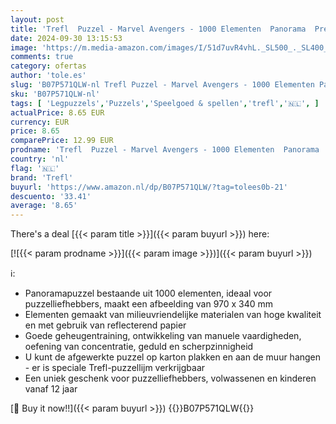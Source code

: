 ```yaml
---
layout: post
title: 'Trefl  Puzzel - Marvel Avengers - 1000 Elementen  Panorama  Premium Kwaliteit  Doe Mee Met Het Marvel Universum  Voor Volwassenen En Kinderen Vanaf 12 Jaar'
date: 2024-09-30 13:15:53
image: 'https://m.media-amazon.com/images/I/51d7uvR4vhL._SL500_._SL400_.jpg'
comments: true
category: ofertas
author: 'tole.es'
slug: 'B07P571QLW-nl Trefl Puzzel - Marvel Avengers - 1000 Elementen Panorama...'
sku: 'B07P571QLW-nl'
tags: [ 'Legpuzzels','Puzzels','Speelgoed & spellen','trefl','🇳🇱', ]
actualPrice: 8.65 EUR
currency: EUR
price: 8.65
comparePrice: 12.99 EUR
prodname: 'Trefl  Puzzel - Marvel Avengers - 1000 Elementen  Panorama  Premium Kwaliteit  Doe Mee Met Het Marvel Universum  Voor Volwassenen En Kinderen Vanaf 12 Jaar'
country: 'nl'
flag: '🇳🇱'
brand: 'Trefl'
buyurl: 'https://www.amazon.nl/dp/B07P571QLW/?tag=tolees0b-21'
descuento: '33.41'
average: '8.65'
---
```


There's a deal [{{< param title >}}]({{< param buyurl >}})  here:

[![{{< param prodname >}}]({{< param image >}})]({{< param buyurl >}})

ℹ️:

- Panoramapuzzel bestaande uit 1000 elementen, ideaal voor puzzelliefhebbers, maakt een afbeelding van 970 x 340 mm
- Elementen gemaakt van milieuvriendelijke materialen van hoge kwaliteit en met gebruik van reflecterend papier
- Goede geheugentraining, ontwikkeling van manuele vaardigheden, oefening van concentratie, geduld en scherpzinnigheid
- U kunt de afgewerkte puzzel op karton plakken en aan de muur hangen - er is speciale Trefl-puzzellijm verkrijgbaar
- Een uniek geschenk voor puzzelliefhebbers, volwassenen en kinderen vanaf 12 jaar

[🛒 Buy it now!!]({{< param buyurl >}})
{{<world>}}B07P571QLW{{</world>}}
